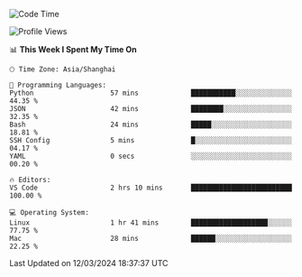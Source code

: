 <!--START_SECTION:waka-->
![Code Time](http://img.shields.io/badge/Code%20Time-363%20hrs%2021%20mins-blue)

![Profile Views](http://img.shields.io/badge/Profile%20Views-3-blue)

📊 **This Week I Spent My Time On** 

```text
🕑︎ Time Zone: Asia/Shanghai

💬 Programming Languages: 
Python                   57 mins             ███████████░░░░░░░░░░░░░░   44.35 % 
JSON                     42 mins             ████████░░░░░░░░░░░░░░░░░   32.35 % 
Bash                     24 mins             █████░░░░░░░░░░░░░░░░░░░░   18.81 % 
SSH Config               5 mins              █░░░░░░░░░░░░░░░░░░░░░░░░   04.17 % 
YAML                     0 secs              ░░░░░░░░░░░░░░░░░░░░░░░░░   00.20 % 

🔥 Editors: 
VS Code                  2 hrs 10 mins       █████████████████████████   100.00 % 

💻 Operating System: 
Linux                    1 hr 41 mins        ███████████████████░░░░░░   77.75 % 
Mac                      28 mins             ██████░░░░░░░░░░░░░░░░░░░   22.25 % 
```


 Last Updated on 12/03/2024 18:37:37 UTC
<!--END_SECTION:waka-->
